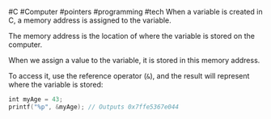 #C #Computer #pointers #programming #tech 
When a variable is created in C, a memory address is assigned to the variable.

The memory address is the location of where the variable is stored on the computer.

When we assign a value to the variable, it is stored in this memory address.

To access it, use the reference operator (`&`), and the result will represent where the variable is stored:

```C
int myAge = 43;  
printf("%p", &myAge); // Outputs 0x7ffe5367e044
```